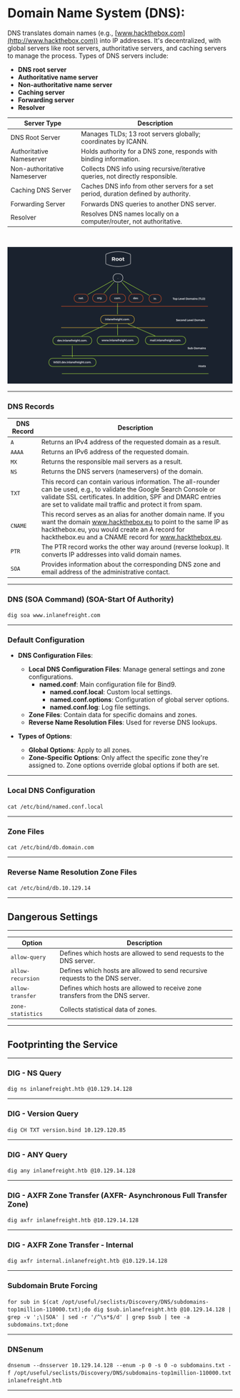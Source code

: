 # Domain Name System (DNS):

DNS translates domain names (e.g., [www.hackthebox.com](http://www.hackthebox.com)) into IP addresses. It's decentralized, with global servers like root servers, authoritative servers, and caching servers to manage the process. Types of DNS servers include:

- **DNS root server**
- **Authoritative name server**
- **Non-authoritative name server**
- **Caching server**
- **Forwarding server**
- **Resolver**

| **Server Type** | **Description** |
| --- | --- |
| DNS Root Server | Manages TLDs; 13 root servers globally; coordinates by ICANN. |
| Authoritative Nameserver | Holds authority for a DNS zone, responds with binding information. |
| Non-authoritative Nameserver | Collects DNS info using recursive/iterative queries, not directly responsible. |
| Caching DNS Server | Caches DNS info from other servers for a set period, duration defined by authority. |
| Forwarding Server | Forwards DNS queries to another DNS server. |
| Resolver | Resolves DNS names locally on a computer/router, not authoritative. |

&nbsp;

![ac2eeabe3a88e5aa18a8984abdb9d743.png](../_resources/ac2eeabe3a88e5aa18a8984abdb9d743.png)

* * *

### DNS Records

| **DNS Record** | **Description** |
| --- | --- |
| `A` | Returns an IPv4 address of the requested domain as a result. |
| `AAAA` | Returns an IPv6 address of the requested domain. |
| `MX` | Returns the responsible mail servers as a result. |
| `NS` | Returns the DNS servers (nameservers) of the domain. |
| `TXT` | This record can contain various information. The all-rounder can be used, e.g., to validate the Google Search Console or validate SSL certificates. In addition, SPF and DMARC entries are set to validate mail traffic and protect it from spam. |
| `CNAME` | This record serves as an alias for another domain name. If you want the domain www.hackthebox.eu to point to the same IP as hackthebox.eu, you would create an A record for hackthebox.eu and a CNAME record for www.hackthebox.eu. |
| `PTR` | The PTR record works the other way around (reverse lookup). It converts IP addresses into valid domain names. |
| `SOA` | Provides information about the corresponding DNS zone and email address of the administrative contact. |

* * *

### DNS (SOA Command) (SOA-Start Of Authority)

`dig soa www.inlanefreight.com`

* * *

### Default Configuration

- **DNS Configuration Files**:
    
    - **Local DNS Configuration Files**: Manage general settings and zone configurations.
        - **named.conf**: Main configuration file for Bind9.
            - **named.conf.local**: Custom local settings.
            - **named.conf.options**: Configuration of global server options.
            - **named.conf.log**: Log file settings.
    - **Zone Files**: Contain data for specific domains and zones.
    - **Reverse Name Resolution Files**: Used for reverse DNS lookups.
- **Types of Options**:
    
    - **Global Options**: Apply to all zones.
    - **Zone-Specific Options**: Only affect the specific zone they're assigned to. Zone options override global options if both are set.

* * *

### Local DNS Configuration

`cat /etc/bind/named.conf.local`

* * *

### Zone Files

`cat /etc/bind/db.domain.com`

* * *

### Reverse Name Resolution Zone Files

`cat /etc/bind/db.10.129.14`

* * *

## Dangerous Settings

* * *

| **Option** | **Description** |
| --- | --- |
| `allow-query` | Defines which hosts are allowed to send requests to the DNS server. |
| `allow-recursion` | Defines which hosts are allowed to send recursive requests to the DNS server. |
| `allow-transfer` | Defines which hosts are allowed to receive zone transfers from the DNS server. |
| `zone-statistics` | Collects statistical data of zones. |

* * *

## Footprinting the Service

* * *

### DIG - NS Query

`dig ns inlanefreight.htb @10.129.14.128`

* * *

### DIG - Version Query

`dig CH TXT version.bind 10.129.120.85`

* * *

### DIG - ANY Query

`dig any inlanefreight.htb @10.129.14.128`

* * *

### DIG - AXFR Zone Transfer (AXFR- Asynchronous Full Transfer Zone)

`dig axfr inlanefreight.htb @10.129.14.128`

* * *

### DIG - AXFR Zone Transfer - Internal

`dig axfr internal.inlanefreight.htb @10.129.14.128`

* * *

### Subdomain Brute Forcing

`for sub in $(cat /opt/useful/seclists/Discovery/DNS/subdomains-top1million-110000.txt);do dig $sub.inlanefreight.htb @10.129.14.128 | grep -v ';\|SOA' | sed -r '/^\s*$/d' | grep $sub | tee -a subdomains.txt;done`

* * *

### DNSenum

`dnsenum --dnsserver 10.129.14.128 --enum -p 0 -s 0 -o subdomains.txt -f /opt/useful/seclists/Discovery/DNS/subdomains-top1million-110000.txt inlanefreight.htb`

* * *